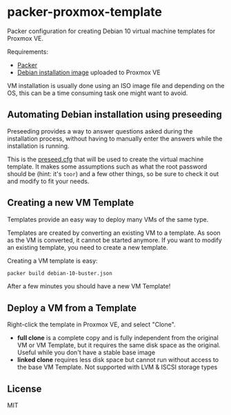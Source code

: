 # packer-proxmox-template

Packer configuration for creating Debian 10 virtual machine templates for Proxmox VE.

Requirements:

- [Packer](https://www.packer.io/downloads)
- [Debian installation image](https://www.debian.org/distrib/) uploaded to Proxmox VE

VM installation is usually done using an ISO image file and depending on the OS, this can be a time consuming task one might want to avoid.

## Automating Debian installation using preseeding

Preseeding provides a way to answer questions asked during the installation process, without having to manually enter the answers while the installation is running.

This is the [preseed.cfg](preseed.cfg) that will be used to create the virtual machine template. It makes some assumptions such as what the root password should be (hint: it's `toor`) and a few other things, so be sure to check it out and modify to fit your needs.

## Creating a new VM Template

Templates provide an easy way to deploy many VMs of the same type.

Templates are created by converting an existing VM to a template. As soon as the VM is converted, it cannot be started anymore. If you want to modify an existing template, you need to create a new template.

Creating a VM template is easy:

```sh
packer build debian-10-buster.json
```

After a few minutes you should have a new VM Template!

## Deploy a VM from a Template

Right-click the template in Proxmox VE, and select "Clone".

- **full clone** is a complete copy and is fully independent from the original VM or VM Template, but it requires the same disk space as the original. Useful while you don't have a stable base image
- **linked clone** requires less disk space but cannot run without access to the base VM Template. Not supported with LVM & ISCSI storage types

## License

MIT
